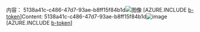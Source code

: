 <span data-ttu-id="679b0-101">内容： 5138a41c-c486-47d7-93ae-b8ff15f84b1d![图像](d06a7566-f6a7-4bf1-83cb-5db6230ca7f8.png)
[AZURE.INCLUDE [b-token](202ae451-1982-4c29-9712-85a754114e6e.md)]</span><span class="sxs-lookup"><span data-stu-id="679b0-101">Content: 5138a41c-c486-47d7-93ae-b8ff15f84b1d![image](d06a7566-f6a7-4bf1-83cb-5db6230ca7f8.png)
[AZURE.INCLUDE [b-token](202ae451-1982-4c29-9712-85a754114e6e.md)]</span></span>
